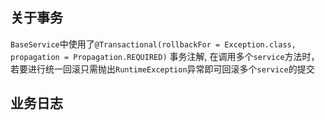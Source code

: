 ## 关于事务
`BaseService`中使用了`@Transactional(rollbackFor = Exception.class, propagation = Propagation.REQUIRED)` 事务注解,
在调用多个`service`方法时，若要进行统一回滚只需抛出`RuntimeException`异常即可回滚多个`service`的提交

## 业务日志

